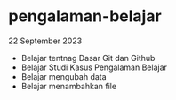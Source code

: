 # pengalaman-belajar

22 September 2023
* Belajar tentnag Dasar Git dan Github
* Belajar Studi Kasus Pengalaman Belajar
* Belajar mengubah data
* Belajar menambahkan file
